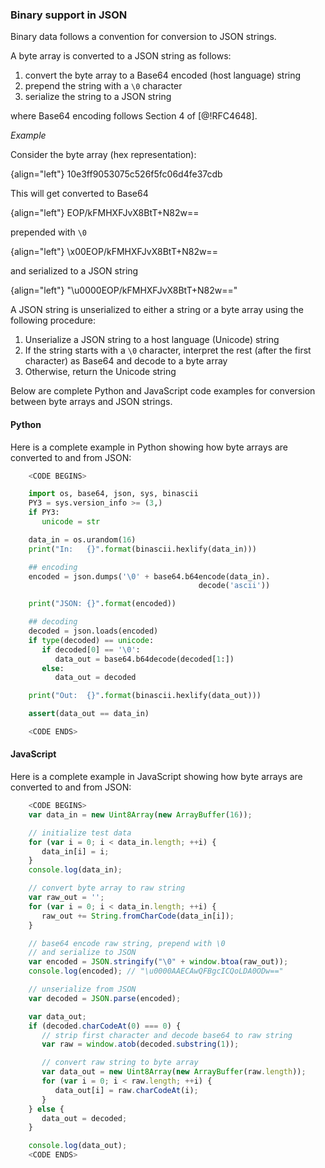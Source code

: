 ### Binary support in JSON

Binary data follows a convention for conversion to JSON strings.

A byte array is converted to a JSON string as follows:

1. convert the byte array to a Base64 encoded (host language) string
2. prepend the string with a `\0` character
3. serialize the string to a JSON string

where Base64 encoding follows Section 4 of [@!RFC4648].

*Example*

Consider the byte array (hex representation):

{align="left"}
        10e3ff9053075c526f5fc06d4fe37cdb

This will get converted to Base64

{align="left"}
        EOP/kFMHXFJvX8BtT+N82w==

prepended with `\0`

{align="left"}
        \x00EOP/kFMHXFJvX8BtT+N82w==

and serialized to a JSON string

{align="left"}
        "\\u0000EOP/kFMHXFJvX8BtT+N82w=="

A JSON string is unserialized to either a string or a byte array using the following procedure:

1. Unserialize a JSON string to a host language (Unicode) string
2. If the string starts with a `\0` character, interpret the rest (after the first character) as Base64 and decode to a byte array
3. Otherwise, return the Unicode string

Below are complete Python and JavaScript code examples for conversion between byte arrays and JSON strings.

#### Python

Here is a complete example in Python showing how byte arrays are converted to and from JSON:

```python
    <CODE BEGINS>

    import os, base64, json, sys, binascii
    PY3 = sys.version_info >= (3,)
    if PY3:
       unicode = str

    data_in = os.urandom(16)
    print("In:   {}".format(binascii.hexlify(data_in)))

    ## encoding
    encoded = json.dumps('\0' + base64.b64encode(data_in).
                                          decode('ascii'))

    print("JSON: {}".format(encoded))

    ## decoding
    decoded = json.loads(encoded)
    if type(decoded) == unicode:
       if decoded[0] == '\0':
          data_out = base64.b64decode(decoded[1:])
       else:
          data_out = decoded

    print("Out:  {}".format(binascii.hexlify(data_out)))

    assert(data_out == data_in)

    <CODE ENDS>
```

#### JavaScript

Here is a complete example in JavaScript showing how byte arrays are converted to and from JSON:

```javascript
    <CODE BEGINS>
    var data_in = new Uint8Array(new ArrayBuffer(16));

    // initialize test data
    for (var i = 0; i < data_in.length; ++i) {
       data_in[i] = i;
    }
    console.log(data_in);

    // convert byte array to raw string
    var raw_out = '';
    for (var i = 0; i < data_in.length; ++i) {
       raw_out += String.fromCharCode(data_in[i]);
    }

    // base64 encode raw string, prepend with \0
    // and serialize to JSON
    var encoded = JSON.stringify("\0" + window.btoa(raw_out));
    console.log(encoded); // "\u0000AAECAwQFBgcICQoLDA0ODw=="

    // unserialize from JSON
    var decoded = JSON.parse(encoded);

    var data_out;
    if (decoded.charCodeAt(0) === 0) {
       // strip first character and decode base64 to raw string
       var raw = window.atob(decoded.substring(1));

       // convert raw string to byte array
       var data_out = new Uint8Array(new ArrayBuffer(raw.length));
       for (var i = 0; i < raw.length; ++i) {
          data_out[i] = raw.charCodeAt(i);
       }
    } else {
       data_out = decoded;
    }

    console.log(data_out);
    <CODE ENDS>
```
